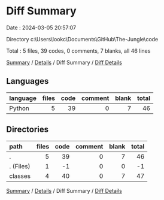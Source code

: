 # Diff Summary

Date : 2024-03-05 20:57:07

Directory c:\\Users\\lookc\\Documents\\GitHub\\The-Jungle\\code

Total : 5 files,  39 codes, 0 comments, 7 blanks, all 46 lines

[Summary](results.md) / [Details](details.md) / Diff Summary / [Diff Details](diff-details.md)

## Languages
| language | files | code | comment | blank | total |
| :--- | ---: | ---: | ---: | ---: | ---: |
| Python | 5 | 39 | 0 | 7 | 46 |

## Directories
| path | files | code | comment | blank | total |
| :--- | ---: | ---: | ---: | ---: | ---: |
| . | 5 | 39 | 0 | 7 | 46 |
| . (Files) | 1 | -1 | 0 | 0 | -1 |
| classes | 4 | 40 | 0 | 7 | 47 |

[Summary](results.md) / [Details](details.md) / Diff Summary / [Diff Details](diff-details.md)